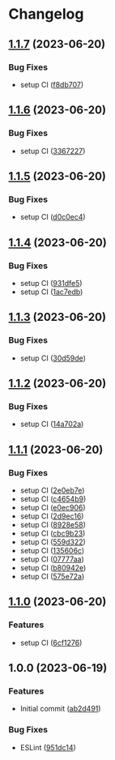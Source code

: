 # Changelog

## [1.1.7](https://github.com/misablaha/release-test/compare/v1.1.6...v1.1.7) (2023-06-20)


### Bug Fixes

* setup CI ([f8db707](https://github.com/misablaha/release-test/commit/f8db70708ff529463f23d27f4a00541cbaf5b81d))

## [1.1.6](https://github.com/misablaha/release-test/compare/v1.1.5...v1.1.6) (2023-06-20)


### Bug Fixes

* setup CI ([3367227](https://github.com/misablaha/release-test/commit/33672272bbe70974a7c0157efe2235b175edcb70))

## [1.1.5](https://github.com/misablaha/release-test/compare/v1.1.4...v1.1.5) (2023-06-20)


### Bug Fixes

* setup CI ([d0c0ec4](https://github.com/misablaha/release-test/commit/d0c0ec400fc963005b05e2c78fc4c04afa7dfd36))

## [1.1.4](https://github.com/misablaha/release-test/compare/v1.1.3...v1.1.4) (2023-06-20)


### Bug Fixes

* setup CI ([931dfe5](https://github.com/misablaha/release-test/commit/931dfe5f57eb337080162b6aae6568893ca0af89))
* setup CI ([1ac7edb](https://github.com/misablaha/release-test/commit/1ac7edbcb4c655609c6f2965dd22ade94a37aa29))

## [1.1.3](https://github.com/misablaha/release-test/compare/v1.1.2...v1.1.3) (2023-06-20)


### Bug Fixes

* setup CI ([30d59de](https://github.com/misablaha/release-test/commit/30d59de3d45a39ec5ee177f1a94961b6bae9431e))

## [1.1.2](https://github.com/misablaha/release-test/compare/v1.1.1...v1.1.2) (2023-06-20)


### Bug Fixes

* setup CI ([14a702a](https://github.com/misablaha/release-test/commit/14a702a4c5c73ad5b633c9c5e75adc205c68279b))

## [1.1.1](https://github.com/misablaha/release-test/compare/v1.1.0...v1.1.1) (2023-06-20)


### Bug Fixes

* setup CI ([2e0eb7e](https://github.com/misablaha/release-test/commit/2e0eb7ec4497d4cdd6b6984e79d76fd7c9f2e07f))
* setup CI ([c4654b9](https://github.com/misablaha/release-test/commit/c4654b9e379a8ef3334cbbe9a1764b4b2de2c1de))
* setup CI ([e0ec906](https://github.com/misablaha/release-test/commit/e0ec9069fe805042116f56b976ba8605f208465f))
* setup CI ([2d9ec16](https://github.com/misablaha/release-test/commit/2d9ec162769210d9bfa128cc26571e13c8b2baf8))
* setup CI ([8928e58](https://github.com/misablaha/release-test/commit/8928e587ae15d9d3fb65b0fd7e35e9f70fb85c37))
* setup CI ([cbc9b23](https://github.com/misablaha/release-test/commit/cbc9b234f4919d27b73f1ab3749e3fb7fce5ccef))
* setup CI ([559d322](https://github.com/misablaha/release-test/commit/559d322521eb2499c921f5a1dd7c14a276e02b4e))
* setup CI ([135606c](https://github.com/misablaha/release-test/commit/135606c72368340840849a40931333e96308ce11))
* setup CI ([07777aa](https://github.com/misablaha/release-test/commit/07777aaf52a6db80b85c8a080084662a46f3cb5f))
* setup CI ([b80942e](https://github.com/misablaha/release-test/commit/b80942ec3f7fcb72470920ad56f22dc9c94f3013))
* setup CI ([575e72a](https://github.com/misablaha/release-test/commit/575e72a630008189dfc491d70e552088836928ad))

## [1.1.0](https://github.com/misablaha/release-test/compare/v1.0.0...v1.1.0) (2023-06-20)


### Features

* setup CI ([6cf1276](https://github.com/misablaha/release-test/commit/6cf12761a5b65f263e94bf9762fd867602a9aee5))

## 1.0.0 (2023-06-19)


### Features

* Initial commit ([ab2d491](https://github.com/misablaha/release-test/commit/ab2d491cadb91c49d7887ea766832d84e7583293))


### Bug Fixes

* ESLint ([951dc14](https://github.com/misablaha/release-test/commit/951dc140ef4e9c407d08127f38956e029f054157))
